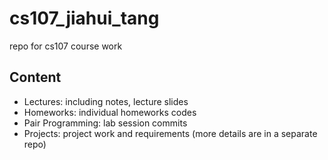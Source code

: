 # cs107_jiahui_tang
repo for cs107 course work

## Content
* Lectures: including notes, lecture slides
* Homeworks: individual homeworks codes
* Pair Programming: lab session commits
* Projects: project work and requirements (more details are in a separate repo)


